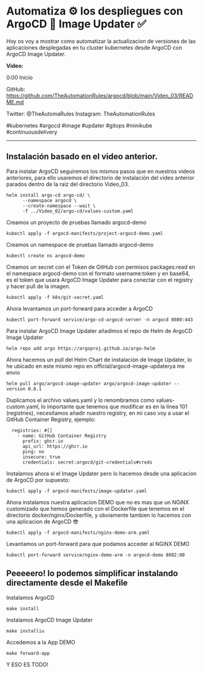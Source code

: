 # Automatiza ⚙️ los despliegues con ArgoCD 🐙 Image Updater ✅

Hoy os voy a mostrar como automatizar la actualizacion de versiones de las aplicaciones desplegadas en tu cluster 
kubernetes desde ArgoCD con ArgoCD Image Updater.

**Video:**

0:00 Inicio


GitHub:
https://github.com/TheAutomationRules/argocd/blob/main/Video_03/README.md

Twitter: @TheAutomaRules
Instagram: TheAutomationRules

#kubernetes #argocd #image #updater #gitops #minikube #continuousdelivery

---

## Instalación basado en el video anterior.

Para instalar ArgoCD seguiremos los mismos pasos que en nuestros videos anteriores, para ello usaremos el directorio 
de instalación del video anterior parados dentro de la raiz del directorio Video_03.
````
helm install argo-cd argo-cd/ \
      --namespace argocd \
      --create-namespace --wait \
      -f ../Video_02/argo-cd/values-custom.yaml
````
Creamos un proyecto de pruebas llamado argocd-demo
````
kubectl apply -f argocd-manifests/project-argocd-demo.yaml
````
Creamos un namespace de pruebas llamado argocd-demo
````
kubectl create ns argocd-demo
````
Creamos un secret con el Token de GitHub con permisos packages:read en el namespace argocd-demo con el formato 
username:token y en base64, es el token que usara ArgoCD Image Updater para conectar con el registry y hacer pull de 
la imagen.
````
kubectl apply -f k8s/git-secret.yaml
````
Ahora levantamos un port-forward para acceder a ArgoCD
````
kubectl port-forward service/argo-cd-argocd-server -n argocd 8080:443
````
Para instalar ArgoCD Image Updater añadimos el repo de Helm de ArgoCD Image Updater
```
helm repo add argo https://argoproj.github.io/argo-helm
```
Ahora hacemos un pull del Helm Chart de instalación de Image Updater, lo he ubicado en este mismo repo en 
official/argocd-image-updaterya me envio 
````
helm pull argo/argocd-image-updater argo/argocd-image-updater --version 0.8.1
````
Duplicamos el archivo values.yaml y lo renombramos como values-custom.yaml, lo importante que tenemos que modificar 
es en la línea 101 (registries), necesitamos añadir nuestro registry, en mi caso voy a usar el GitHub Container 
Registry, ejemplo:
````
  registries: #[]
    - name: GitHub Container Registry
      prefix: ghcr.io
      api_url: https://ghcr.io
      ping: no
      insecure: true
      credentials: secret:argocd/git-credentials#creds
````
Instalamos ahora si el Image Updater pero lo hacemos desde una aplicacion de ArgoCD por supuesto:
```
kubectl apply -f argocd-manifests/image-updater.yaml
```
Ahora instalamos nuestra aplicacion DEMO que no es mas que un NGiNX customizado que hemos generado con el Dockerfile 
que tenemos en el directorio docker/nginx/Dockerfile, y obviamente tambien lo hacemos con una aplicacion de ArgoCD 😎
```
kubectl apply -f argocd-manifests/nginx-demo-arm.yaml
```
Levantamos un port-forward para que podamos acceder al NGiNX DEMO
````
kubectl port-forward service/nginx-demo-arm -n argocd-demo 8082:80
````

## Peeeeero! lo podemos simplificar instalando directamente desde el Makefile

Instalamos ArgoCD
````
make install
````
Instalamos ArgoCD Image Updater
````
make installiu
````
Accedemos a la App DEMO
````
make forward-app
````
Y ESO ES TODO!
